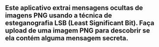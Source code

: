 ## Este aplicativo extrai mensagens ocultas de imagens PNG usando a técnica de esteganografia LSB (Least Significant Bit). Faça upload de uma imagem PNG para descobrir se ela contém alguma mensagem secreta.
